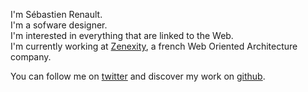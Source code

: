 <!-- ![avatar](http://www.gravatar.com/avatar/37a4f3c85d56f03864c98dd0a9c61a1a?s=300&d=blank) -->

I'm Sébastien Renault.  
I'm a sofware designer.  
I'm interested in everything that are linked to the Web.  
I'm currently working at <a href="">Zenexity</a>, a french Web Oriented Architecture company.  

You can follow me on [twitter](http://twitter.com/srenaultcontact) and discover my work on [github](http://github.com/srenault).
